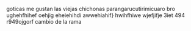 goticas
me
gustan
las
viejas
chichonas
parangarucutirimicuaro bro
ughehfhihef
oehjig
eheiehihdi
awwehiahif}
hwihfhiwe
wjefjifje
3iet
494
r949ojgorf
cambio de la rama